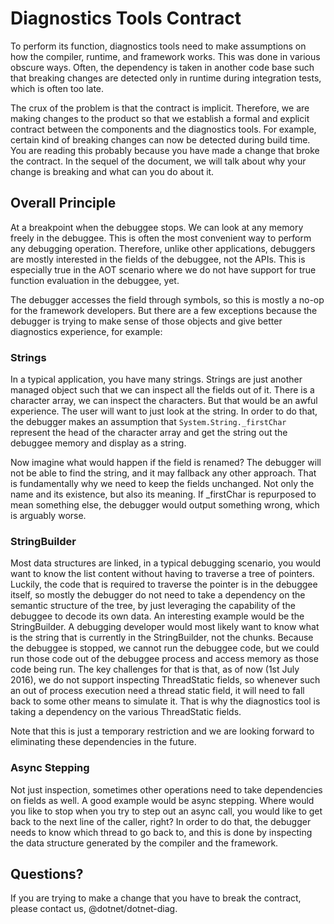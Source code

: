 # Diagnostics Tools Contract
 
To perform its function, diagnostics tools need to make assumptions on how the compiler, runtime, and framework works. This was done in various obscure ways. Often, the dependency is taken in another code base such that breaking changes are detected only in runtime during integration tests, which is often too late. 
 
The crux of the problem is that the contract is implicit. Therefore, we are making changes to the product so that we establish a formal and explicit contract between the components and the diagnostics tools. For example, certain kind of breaking changes can now be detected during build time. You are reading this probably because you have made a change that broke the contract. In the sequel of the document, we will talk about why your change is breaking and what can you do about it.
 
## Overall Principle
At a breakpoint when the debuggee stops. We can look at any memory freely in the debuggee. This is often the most convenient way to perform any debugging operation. Therefore, unlike other applications, debuggers are mostly interested in the fields of the debuggee, not the APIs. This is especially true in the AOT scenario where we do not have support for true function evaluation in the debuggee, yet.

The debugger accesses the field through symbols, so this is mostly a no-op for the framework developers. But there are a few exceptions because the debugger is trying to make sense of those objects and give better diagnostics experience, for example:
 
### Strings
In a typical application, you have many strings. Strings are just another managed object such that we can inspect all the fields out of it. There is a character array, we can inspect the characters. But that would be an awful experience. The user will want to just look at the string. In order to do that, the debugger makes an assumption that `System.String._firstChar` represent the head of the character array and get the string out the debuggee memory and display as a string. 
 
Now imagine what would happen if the field is renamed? The debugger will not be able to find the string, and it may fallback any other approach. That is fundamentally why we need to keep the fields unchanged. Not only the name and its existence, but also its meaning. If _firstChar is repurposed to mean something else, the debugger would output something wrong, which is arguably worse.
 
### StringBuilder
Most data structures are linked, in a typical debugging scenario, you would want to know the list content without having to traverse a tree of pointers. Luckily, the code that is required to traverse the pointer is in the debuggee itself, so mostly the debugger do not need to take a dependency on the semantic structure of the tree, by just leveraging the capability of the debuggee to decode its own data. An interesting example would be the StringBuilder. A debugging developer would most likely want to know what is the string that is currently in the StringBuilder, not the chunks. Because the debuggee is stopped, we cannot run the debuggee code, but we could run those code out of the debuggee process and access memory as those code being run. The key challenges for that is that, as of now (1st July 2016), we do not support inspecting ThreadStatic fields, so whenever such an out of process execution need a thread static field, it will need to fall back to some other means to simulate it. That is why the diagnostics tool is taking a dependency on the various ThreadStatic fields. 
 
Note that this is just a temporary restriction and we are looking forward to eliminating these dependencies in the future.
 
### Async Stepping
Not just inspection, sometimes other operations need to take dependencies on fields as well. A good example would be async stepping. Where would you like to stop when you try to step out an async call, you would like to get back to the next line of the caller, right? In order to do that, the debugger needs to know which thread to go back to, and this is done by inspecting the data structure generated by the compiler and the framework.

## Questions?
If you are trying to make a change that you have to break the contract, please contact us, @dotnet/dotnet-diag.